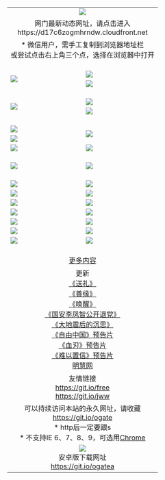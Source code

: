 ﻿<table>
  <tr></tr>
  <tr><td colspan=2 align=center><img src="https://cloud.githubusercontent.com/assets/11880933/13434984/f430fae2-e012-11e5-814f-c2df1e82b247.jpg" /></td></tr>
  <tr><td colspan=2 align=center>网门最新动态网址，请点击进入
<br>https://d17c6zogmhrndw.cloudfront.net
    </td>
  </tr>
  <tr>
    <td colspan=2 align=center>* 微信用户，需手工复制到浏览器地址栏<br>或尝试点击右上角三个点，选择在浏览器中打开
    <!--br>* IE6打开动态网址须在选项中勾选TLS 1.0--></td>
  </tr>
  <tr height="20">
  <tr>
    <td rowspan=2><a href="https://d17c6zogmhrndw.cloudfront.net/ogUP.aspx?name=11DKC.mp4&list=11DKC" target="_blank"><img src="https://d17c6zogmhrndw.cloudfront.net/Up/11DKC1.jpg" /></a></td> 
    <td><div><a href="https://d17c6zogmhrndw.cloudfront.net/ogUP.aspx?name=LRWS.mp4&list=LRWS" target="_blank"><img src="https://d17c6zogmhrndw.cloudfront.net/Up/LRWS.jpg" /></a></td>
   </tr>
  <tr>
    <td><a href="https://d17c6zogmhrndw.cloudfront.net/ogNiceVedio.aspx" target="_blank"><img src="https://d17c6zogmhrndw.cloudfront.net/Up/11TGKDY.jpg" /></a></td>
  </tr>
  <tr height="20">
  <tr>
    <td rowspan=2><a href="https://d17c6zogmhrndw.cloudfront.net/ogUP.aspx?name=4EE/DJ.mp4&list=4EEDJ" target="_blank"><img src="https://d17c6zogmhrndw.cloudfront.net/Up/4EE/DJ140.jpg"/></a></td>
    <td><a href="https://d17c6zogmhrndw.cloudfront.net/ogUP.aspx?name=4EE/ZG.mp4&list=4EEZG" target="_blank"><img src="https://d17c6zogmhrndw.cloudfront.net/Up/4EE/ZG0.jpg"/></a></td>
    <!--td><a href="https://d17c6zogmhrndw.cloudfront.net/ogUP.aspx?name=4EE/QQ.mp4&list=4EEQQ" target="_blank"><img src="https://d17c6zogmhrndw.cloudfront.net/Up/4EE/QQ0.jpg"/></a></td>
    <td><a href="https://d17c6zogmhrndw.cloudfront.net/ogUP.aspx?name=4EE/HQ.mp4&list=4EEHQ" target="_blank"><img src="https://d17c6zogmhrndw.cloudfront.net/Up/4EE/HQ0.jpg"/></a></td-->
  </tr>
  <tr>
    <td><a href="https://d17c6zogmhrndw.cloudfront.net/onCO.aspx?list=XWPL&mode=m" target="_blank"><img src="https://d17c6zogmhrndw.cloudfront.net/Up/0WZTT.jpg" /></a></td> 
  </tr>
  <tr height="20">
  <tr>
    <td><a href="https://d17c6zogmhrndw.cloudfront.net/ogUP.aspx?name=JQR.mp4&count=2" target="_blank"><img src="https://d17c6zogmhrndw.cloudfront.net/Up/JQR.jpg" /></a></td>   
    <td rowspan=2><a href="https://d17c6zogmhrndw.cloudfront.net/ogUP.aspx?name=JP.mp4&count=9" target="_blank"><img src="https://d17c6zogmhrndw.cloudfront.net/Up/JP.jpg" /></td>
  </tr>
  <tr>
    <td><a href="https://d17c6zogmhrndw.cloudfront.net/ogUP.aspx?name=WH.mp4" target="_blank"><img src="https://d17c6zogmhrndw.cloudfront.net/Up/WH.jpg" /></a></td>
  </tr>
  <tr>
    <td><a href="https://d17c6zogmhrndw.cloudfront.net/ogUP.aspx?name=SSZJ.mp4&list=SSZJ" target="_blank"><img src="https://d17c6zogmhrndw.cloudfront.net/Up/SSZJ.jpg" /></a></td>
    <td><a href="https://d17c6zogmhrndw.cloudfront.net/ogUP.aspx?name=WLSH.mp4&count=2" target="_blank"><img src="https://d17c6zogmhrndw.cloudfront.net/Up/WLSH.jpg" /></a</td>
  </tr>
  <tr height="20">
  <tr>
    <td><a href="https://d17c6zogmhrndw.cloudfront.net/ogUP.aspx?name=ZY.mp4&count=2015|16" target="_blank"><img src="https://d17c6zogmhrndw.cloudfront.net/Up/ZY.jpg" /></a</td>
    <td><a href="https://d17c6zogmhrndw.cloudfront.net/ogUP.aspx?name=XTFY.mp4&count=B|2,A|24" target="_blank"><img src="https://d17c6zogmhrndw.cloudfront.net/Up/XTFY.jpg" /></a></td>
  </tr>
  <tr height="20">
  </tr>
  <!--tr>
    <td><a href="https://d17c6zogmhrndw.cloudfront.net/ogUP.aspx?name=4EE/GX.mp4&list=4EEGX" target="_blank"><img src="https://d17c6zogmhrndw.cloudfront.net/Up/4EE/GX0.jpg"/></a></td>
    <td><a href="https://d17c6zogmhrndw.cloudfront.net/ogUP.aspx?name=4EE/HD.mp4&list=4EEHD" target="_blank"><img src="https://d17c6zogmhrndw.cloudfront.net/Up/4EE/HD0.jpg"/></a></td>
  </tr>
  <tr>
    <td><a href="https://d17c6zogmhrndw.cloudfront.net/ogUP.aspx?name=4EE/TX.mp4&list=4EETX" target="_blank"><img src="https://d17c6zogmhrndw.cloudfront.net/Up/4EE/TX0.jpg"/></a></td>
    <td><a href="https://d17c6zogmhrndw.cloudfront.net/ogUP.aspx?name=4EE/WZ.mp4&list=4EEWZ" target="_blank"><img src="https://d17c6zogmhrndw.cloudfront.net/Up/4EE/WZ0.jpg"/></a></td>
  </tr-->
  <tr>
    <td><a href="https://d17c6zogmhrndw.cloudfront.net/onUP.aspx?name=https://du172fz170yac.cloudfront.net/" target="_blank"><img src="https://d17c6zogmhrndw.cloudfront.net/Up/0DTW.jpg"/></a></td>
    <td><a href="https://d17c6zogmhrndw.cloudfront.net/onUP.aspx?name=https://d240ns8up8earz.cloudfront.net/acenter/" target="_blank"><img src="https://d17c6zogmhrndw.cloudfront.net/Up/0TDW.jpg" /></a></td>
  </tr>
  <tr>
    <td><a href="https://d17c6zogmhrndw.cloudfront.net/onUP.aspx?name=https://d4508d6vomz2p.cloudfront.net/gb/nsc413.htm" target="_blank"><img src="https://d17c6zogmhrndw.cloudfront.net/Up/0DJY.jpg" /></a></td>
    <td><a href="https://d17c6zogmhrndw.cloudfront.net/onUP.aspx?name=https://d4apjbhkuxer1.cloudfront.net/xtr/gb/prog204.html" target="_blank"><img src="https://d17c6zogmhrndw.cloudfront.net/Up/0XTR.jpg" /></a></td>
  </tr>
  <tr>
    <td><a href="https://d17c6zogmhrndw.cloudfront.net/onUP.aspx?name=https://d3aj00iefsmfgc.cloudfront.net/" target="_blank"><img src="https://d17c6zogmhrndw.cloudfront.net/Up/0MHW.jpg" /></a></td>
    <td><a href="https://d17c6zogmhrndw.cloudfront.net/onUP.aspx?name=https://d20wz7qt14x5d2.cloudfront.net/" target="_blank"><img src="https://d17c6zogmhrndw.cloudfront.net/Up/0ZJW.jpg" /></a></td>
  </tr>
  <tr>
    <td><a href="https://d17c6zogmhrndw.cloudfront.net/ogUP.aspx?name=0FG.zip" target="_blank"><img src="https://d17c6zogmhrndw.cloudfront.net/Up/0FG.jpg" /></a></td>
    <td><a href="https://d17c6zogmhrndw.cloudfront.net/ogUP.aspx?name=0FGA.apk" target="_blank"><img src="https://d17c6zogmhrndw.cloudfront.net/Up/0FGA.jpg" /></a></td>
  </tr>
  <tr>
    <td><a href="https://d17c6zogmhrndw.cloudfront.net/ogUP.aspx?name=0U.zip" target="_blank"><img src="https://d17c6zogmhrndw.cloudfront.net/Up/0U.jpg" /></a></td>
    <td><a href="https://d17c6zogmhrndw.cloudfront.net/ogUP.aspx?name=0UA.apk" target="_blank"><img src="https://d17c6zogmhrndw.cloudfront.net/Up/0UA.jpg" /></a></td>
  </tr>
  <tr>
    <td><a href="https://d17c6zogmhrndw.cloudfront.net/ogUP.aspx?name=0iPPOTV.zip" target="_blank"><img src="https://d17c6zogmhrndw.cloudfront.net/Up/0iPPOTV.jpg" /></a></td>
    <td><a href="https://d17c6zogmhrndw.cloudfront.net/ogUP.aspx?name=0iNTD.apk" target="_blank"><img src="https://d17c6zogmhrndw.cloudfront.net/Up/0iNTD.jpg" /></a></td>
  </tr>
  <!--tr>
    <td><a href="https://d17c6zogmhrndw.cloudfront.net/ogNice.aspx" target="_blank"><img src="https://d17c6zogmhrndw.cloudfront.net/Up/0WCYY.jpg" /></a></td>
    <td><a href="https://d17c6zogmhrndw.cloudfront.net/onCO.aspx?list=XWPL&mode=m" target="_blank"><img src="https://d17c6zogmhrndw.cloudfront.net/Up/0WZTT.jpg" /></a></td> 
  </tr-->
  <tr>
    <td><a href="https://d17c6zogmhrndw.cloudfront.net/ogDY.aspx" target="_blank"><img src="https://d17c6zogmhrndw.cloudfront.net/Up/0FK.jpg" /></a></td>
    <td><a href="https://d17c6zogmhrndw.cloudfront.net/ogST.aspx" target="_blank"><img src="https://d17c6zogmhrndw.cloudfront.net/Up/0ST.jpg" /></a></td> 
  </tr>
  <tr height="20">
  <tr>
    <td colspan=2 align=center><a href="https://d17c6zogmhrndw.cloudfront.net/ogNice.aspx">更多内容</a>
    </td>
  </tr>
  <tr>
    <td colspan=2 align=center>更新<br>
      <a href="https://d17c6zogmhrndw.cloudfront.net/ogUP.aspx?name=4ESL.mp4" target="_blank">《送礼》</a><br>
      <a href="https://d17c6zogmhrndw.cloudfront.net/ogUP.aspx?name=4ESY.mp4" target="_blank">《善缘》</a><br>
      <a href="https://d17c6zogmhrndw.cloudfront.net/ogUP.aspx?name=4EHX.mp4" target="_blank">《唤醒》</a><br>
      <a href="https://d17c6zogmhrndw.cloudfront.net/ogUP.aspx?name=4LFZ.mp4" target="_blank">《国安李凤智公开退党》</a><br>
      <a href="https://d17c6zogmhrndw.cloudfront.net/ogUP.aspx?name=4DDZHDCS.mp4" target="_blank">《大地震后的沉思》</a><br>
      <a href="https://d17c6zogmhrndw.cloudfront.net/ogUP.aspx?name=11ZYZG0.mp4" target="_blank">《自由中国》预告片</a><br>
      <a href="https://d17c6zogmhrndw.cloudfront.net/ogUP.aspx?name=11XR.mp4" target="_blank">《血刃》预告片</a><br>
      <a href="https://d17c6zogmhrndw.cloudfront.net/ogUP.aspx?name=11NYZX.mp4&count=2" target="_blank">《难以置信》预告片</a><br>
      <a href="https://d17c6zogmhrndw.cloudfront.net/onUP.aspx?name=https://www.minghui.org/" target="_blank">明慧网</a>
    </td>
  </tr>
  <tr>
    <td colspan=2 align=center>友情链接<br>
      <a href="https://git.io/free" target="_blank">https://git.io/free</a><br>
      <a href="https://git.io/jww" target="_blank">https://git.io/jww</a>
    </td>
  </tr>
  <tr>
    <td colspan=2 align=center>可以持续访问本站的永久网址，请收藏<br/><a href="https://git.io/ogate" target="_blank">https://git.io/ogate</a><br/>* http后一定要跟s<br/>* 不支持IE 6、7、8、9，可选用<a href="https://d17c6zogmhrndw.cloudfront.net/ogUP.aspx?name=0ChromePortable.zip">Chrome</a></td>
  </tr>
  <tr>
    <td colspan=2 align=center><a href="https://d17c6zogmhrndw.cloudfront.net/ogUP.aspx?name=0oGate.apk" target="_blank"><img src="https://cloud.githubusercontent.com/assets/11880933/13720399/75e143ee-e842-11e5-9f0a-1421f423c80f.jpg" /></a><br>安卓版下载网址<br><a href="https://git.io/ogatea">https://git.io/ogatea</a></td>
  </tr>
  <!--tr>
    <td colspan=2 align=center>可能失效的动态网址
    </td>
  </tr-->
</table>

